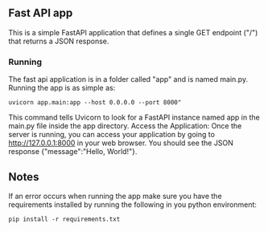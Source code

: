 ## Fast API app
This is a simple FastAPI application that defines a single GET endpoint ("/") that returns a JSON response.
### Running 
The fast api application is in a folder called "app" and is named main.py.  
Running the app is as simple as:   
```
uvicorn app.main:app --host 0.0.0.0 --port 8000"
```

This command tells Uvicorn to look for a FastAPI instance named app in the main.py file inside the app directory.
Access the Application: Once the server is running, you can access your application by going to http://127.0.0.1:8000 in your web browser. You should see the JSON response {"message":"Hello, World!"}.

## Notes
If an error occurs when running the app make sure you have the requirements installed by running the following in you python environment:
```
pip install -r requirements.txt
```